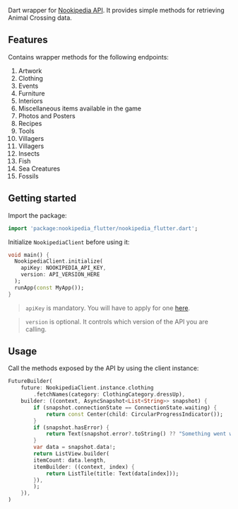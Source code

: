 <!--
This README describes the package. If you publish this package to pub.dev,
this README's contents appear on the landing page for your package.

For information about how to write a good package README, see the guide for
[writing package pages](https://dart.dev/guides/libraries/writing-package-pages).

For general information about developing packages, see the Dart guide for
[creating packages](https://dart.dev/guides/libraries/create-library-packages)
and the Flutter guide for
[developing packages and plugins](https://flutter.dev/developing-packages).
-->

Dart wrapper for [Nookipedia API](https://api.nookipedia.com/). It  provides simple methods for retrieving Animal Crossing data.

## Features

Contains wrapper methods for the following endpoints:
1. Artwork
2. Clothing
3. Events
4. Furniture
5. Interiors
6. Miscellaneous items available in the game
7. Photos and Posters
8. Recipes
9. Tools
10. Villagers
10. Villagers
11. Insects
12. Fish
13. Sea Creatures
14. Fossils

## Getting started

Import the package:

```dart
import 'package:nookipedia_flutter/nookipedia_flutter.dart';
```

Initialize `NookipediaClient` before using it:

```dart
void main() {
  NookipediaClient.initialize(
    apiKey: NOOKIPEDIA_API_KEY,
    version: API_VERSION_HERE
  );
  runApp(const MyApp());
}
```

> `apiKey` is mandatory. You will have to apply for one [here](https://api.nookipedia.com/).

> `version` is optional. It controls which version of the API you are calling.

## Usage

Call the methods exposed by the API by using the client instance:

```dart
FutureBuilder(
    future: NookipediaClient.instance.clothing
        .fetchNames(category: ClothingCategory.dressUp),
    builder: ((context, AsyncSnapshot<List<String>> snapshot) {
        if (snapshot.connectionState == ConnectionState.waiting) {
            return const Center(child: CircularProgressIndicator());
        }
        if (snapshot.hasError) {
            return Text(snapshot.error?.toString() ?? "Something went wrong");
        }
        var data = snapshot.data!;
        return ListView.builder(
        itemCount: data.length,
        itemBuilder: ((context, index) {
            return ListTile(title: Text(data[index]));
        }),
        );
    }),
)
```
